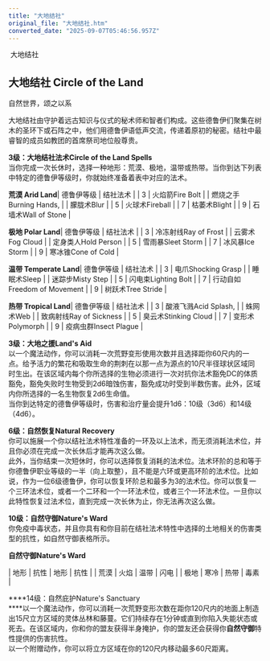 ```yaml
---
title: "大地结社"
original_file: "大地结社.htm"
converted_date: "2025-09-07T05:46:56.957Z"
---
```


﻿ 大地结社  

## **大地结社 Circle of the Land**

自然世界，颂之以系

大地结社由守护着远古知识与仪式的秘术师和智者们构成。这些德鲁伊们聚集在树木的圣环下或石阵之中，他们用德鲁伊语低声交流，传递着原初的秘密。结社中最睿智的成员如教团的首席祭司地位般尊贵。

****3级：大地结社法术Circle of the Land Spells****  
当你完成一次长休时，选择一种地形：荒漠、极地，温带或热带。当你到达下列表中特定的德鲁伊等级时，你就始终准备着表中对应的法术。

**荒漠 Arid Land**| 德鲁伊等级 | 结社法术 |
| 3 | 火焰箭Fire Bolt |
| 燃烧之手Burning Hands, |
| 朦胧术Blur |
| 5 | 火球术Fireball |
| 7 | 枯萎术Blight |
| 9 | 石墙术Wall of Stone |

**极地 Polar Land**| 德鲁伊等级 | 结社法术 |
| 3 | 冷冻射线Ray of Frost |
| 云雾术Fog Cloud |
| 定身类人Hold Person |
| 5 | 雪雨暴Sleet Storm |
| 7 | 冰风暴Ice Storm |
| 9 | 寒冰锥Cone of Cold |

**温带 Temperate Land**| 德鲁伊等级 | 结社法术 |
| 3 | 电爪Shocking Grasp |
| 睡眠术Sleep |
| 迷踪步Misty Step |
| 5 | 闪电束Lighting Bolt |
| 7 | 行动自如Freedom of Movement |
| 9 | 树跃术Tree Stride |

**热带 Tropical Land**| 德鲁伊等级 | 结社法术 |
| 3 | 酸液飞溅Acid Splash, |
| 蛛网术Web |
| 致病射线Ray of Sickness |
| 5 | 臭云术Stinking Cloud |
| 7 | 变形术Polymorph |
| 9 | 疫病虫群Insect Plague |

****3级：大地之援Land's Aid****  
以一个魔法动作，你可以消耗一次荒野变形使用次数并且选择距你60尺内的一点。给予活力的繁花和吸取生命的荆刺在以那一点为源点的10尺半径球状区域同时生出。在该区域内每个你所选择的生物必须进行一次对抗你法术豁免DC的体质豁免，豁免失败时生物受到2d6暗蚀伤害，豁免成功时受到半数伤害。此外，区域内你所选择的一名生物恢复2d6生命值。  
当你到达特定的德鲁伊等级时，伤害和治疗量会提升1d6：10级（3d6）和14级（4d6）。

****6级：自然恢复Natural Recovery****  
你可以施展一个你以结社法术特性准备的一环及以上法术，而无须消耗法术位，并且你必须在完成一次长休后才能再次这么做。  
此外，当你结束一次短休时，你可以选择恢复消耗的法术位。法术环阶的总和等于你德鲁伊职业等级的一半（向上取整），且不能是六环或更高环阶的法术位。比如说，作为一位6级德鲁伊，你可以恢复环阶总和最多为3的法术位。你可以恢复一个三环法术位，或者一个二环和一个一环法术位，或者三个一环法术位。一旦你以此特性恢复过法术位，直到完成一次长休为止，你无法再次这么做。

****10级：自然守御Nature's Ward****  
你免疫中毒状态，并且你具有和你目前在结社法术特性中选择的土地相关的伤害类型的抗性，如自然守御表格所示。

**自然守御Nature's Ward**

| 地形 | 抗性 | 地形 | 抗性 |
| 荒漠 | 火焰 | 温带 | 闪电 |
| 极地 | 寒冷 | 热带 | 毒素 |

****14级：自然庇护Nature's Sanctuary  
****以一个魔法动作，你可以消耗一次荒野变形次数在距你120尺内的地面上制造出15尺立方区域的灵体丛林和藤蔓。它们持续存在1分钟或直到你陷入失能状态或死去。在该区域内，你和你的盟友获得半身掩护，你的盟友还会获得你**自然守御**特性提供的伤害抗性。  
以一个附赠动作，你可以将立方区域在你的120尺内移动最多60尺距离。